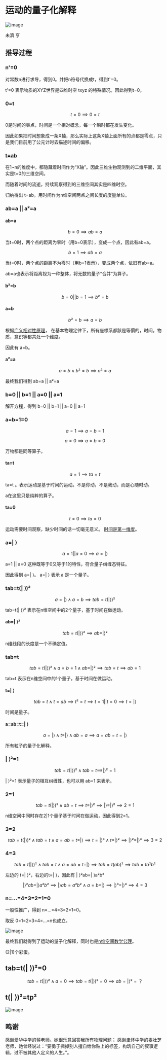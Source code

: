 # 运动的量子化解释

![image](n.jpg)

未濟 亨

## 推导过程

### n'=0

对常数n进行求导，得到0。并把n符号代换成t，得到t'=0。

t'=0 表示物质的XYZ世界是四维时空 txyz 的特殊情况。因此得到t=0。

### 0=t

$$
t=0 ⟹ 0=t
$$

0是时间的零点，时间是一个相对概念，每一个瞬时都在发生变化。

因此如果把时间想象成一条X轴，那么实际上这条X轴上面所有的点都是零点，只是我们目前用了公元计时去描述时间的偏移。

### [t=ab](https://www.zeusro.com/2025/06/29/ab/)

在1~n的维度中，都隐藏着时间作为“X轴”。因此三维生物观测到的二维平面，其实是t=0的三维空间。

而随着时间的流逝，持续观察得到的三维空间其实是四维时空。

归纳得出 t=ab。用时间作为n维空间两点之间长度的度量单位。

### ab=a || a²=a

#### ab=a

$$
b=0 ⟹  ab=a
$$

当t=0时，两个点的距离为零时（用b=0表示），变成一个点，因此有ab=a。

$$
b=1 ⟹  ab=a
$$

当t=0时，两个点的距离不为零时（用b=1表示），变成两个点，依旧有ab=a。

ab=a也表示将距离视为一种整体，将无数的量子“合并”为算子。

#### b²=b

$$
b=0 || b=1 ⟹  b²=b
$$

#### a=b

$$
b²=b ⟹  a=b
$$

根据[广义相对性原理](https://zh.wikipedia.org/zh-cn/%E7%9B%B8%E5%AF%B9%E6%80%A7%E5%8E%9F%E7%90%86)，
在基本物理定律下，所有座標系都該是等價的，时间，物质，意识等都共处一个维度。

因此有 a=b。

#### a²=a

$$
a=b ∧ b²=b ⟹  a²=a
$$

最终我们得到 ab=a || a²=a

### b=0 || b=1 || a=0 || a=1

解开方程，得到  b=0 || b=1 || a=0 || a=1

### a=b=1=0

$$
a=1 ⟹ a=b=1
$$

$$
a=0 ⟹ a=b=0
$$

万物都是同等算子。

#### ta=t

$$
a=1 ⟹ ta=t
$$

ta=t 。表示运动是基于时间的运动。不是你动，不是我动，而是心随时动。

a在这里只是纯粹的算子。

#### ta=0

$$
t=0 ⟹ ta=0
$$

运动需要时间观察，缺少时间的话一切毫无意义。
[时间是第一维度](https://github.com/zeusro/math/blob/main/n/1.zh.md)。

### a=| ⟩​​​

$$
a=1 || a=0  ⟹ a=| ⟩
$$

a=1 || a=0 这种既等于0又等于1的特性，符合量子纠缠态特征。

因此得到 a=| ⟩​​​。 a=| ⟩​​ 表示 a 是一个量子。

### tab=t(| ⟩)²

$$
a=| ⟩∧ a=b ⟹ tab=t(| ⟩)²
$$

tab=t(| ⟩)² 表示在n维空间中的2个量子，基于时间在做运动。

#### ab=| ⟩²

$$
tab=t(| ⟩)² ⟹ ab=| ⟩²
$$

n维线段的长度是一个不确定值。

### tab=t

$$
tab=t(| ⟩)² ∧ a=b=1 ∧ ab=| ⟩²⟹  tab=t ⟹ ab=1
$$

tab=t 表示在n维空间中的1个量子，基于时间在做运动。

#### t=| ⟩

$$
tab=t ∧ t=ab ⟹  t²=t ⟹ t=1 || t=0 ⟹ t=| ⟩
$$

时间是量子。

#### a=ab=t=| ⟩

$$
a=| ⟩∧ t=| ⟩∧ ab=a⟹ a=ab=t=| ⟩
$$

所有粒子的量子化解释。

### | ⟩²=1

$$
tab=t(| ⟩)² ∧ tab=t ⟹ | ⟩²=1
$$

| ⟩²=1  表示量子的相互纠缠性，也可以用 ab=1 来表示。

### 2=1

$$
tab=t(| ⟩)² ∧ ab=t ⟹ t=| ⟩² ⟹ | ⟩=| ⟩² ⟹ 2=1
$$

n维空间中同时存在2|1个量子基于时间在做运动，因此得到2=1。

### 3=2

$$
tab=t(| ⟩)² ∧ tab=t ∧ a=ab=t=| ⟩⟹ t=| ⟩³ ∧ t=| ⟩²  ⟹ | ⟩²=| ⟩³ ⟹ 3=2
$$

### 4=3

$$
tab=t(| ⟩)² ∧ tab=t ∧ a=ab=t=| ⟩⟹ tab=t(ab)²⟹ tab=ta²b²
$$

左边的 t=| ⟩²，右边的t=| ⟩，因此有 | ⟩²ab=| ⟩a²b²

$$
 | ⟩²ab=| ⟩a²b²⟹  | ⟩ab=a²b² ∧ a=b=| ⟩ ⟹ | ⟩³=| ⟩⁴ ⟹ 4=3
$$

### n=...=4=3=2=1=0

 一般性推广，得到 n=...=4=3=2=1=0。

 取反 0=1=2=3=4=...=n也成立。

![image](tab.png)

最终我们就得到了运动的量子化解释，同时也是[n维空间数学公理](https://github.com/zeusro/math/blob/main/n/n.zh.md#推论)。

(2|1)个彩蛋。

## tab=t(| ⟩)²=0

$$
tab=t(| ⟩)² ∧ a=0 ⟹ tab=t(| ⟩)²=0 ⟹ ab=| ⟩²=？
$$

## t(| ⟩)²=tp²

![image](tpp.gif)

## 鸣谢

感谢爱华中学的蒋老师。她很乐意回答我所有物理问题；
感谢聿怀中学的辜壮芝老师，她曾经说过：“要勇于撕掉别人擅自给你贴上的标签，构筑自己的叙事逻辑，过不被其他人定义的人生。”。
